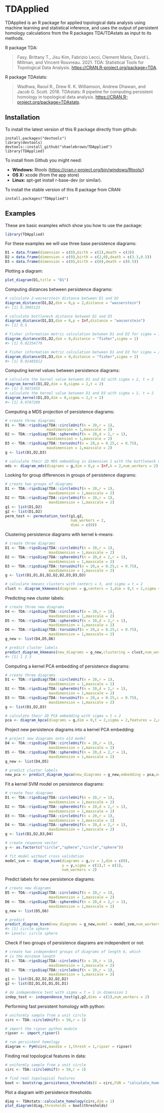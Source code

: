 
<!-- README.md is generated from README.Rmd. Please edit that file -->

# TDApplied

<!-- badges: start -->
<!-- badges: end -->

TDApplied is an R package for applied topological data analysis using
machine learning and statistical inference, and uses the output of
persistent homology calculations from the R packages TDA/TDAstats as
input to its methods.

R package TDA:

> Fasy, Brittany T., Jisu Kim, Fabrizio Lecci, Clement Maria, David L.
> Millman, and Vincent Rouvreau. 2021. TDA: Statistical Tools for
> Topological Data Analysis. <https://CRAN.R-project.org/package=TDA>.

R package TDAstats:

> Wadhwa, Raoul R., Drew R. K. Williamson, Andrew Dhawan, and Jacob G.
> Scott. 2018. TDAstats: R pipeline for computing persistent homology in
> topological data analysis.
> <https://CRAN.R-project.org/package=TDAstats>.

## Installation

To install the latest version of this R package directly from github:

    install.packages("devtools")
    library(devtools)
    devtools::install_github("shaelebrown/TDApplied")
    library(TDApplied)

To install from Github you might need:

-   **Windows:** Rtools
    (<https://cran.r-project.org/bin/windows/Rtools/>)
-   **OS X:** xcode (from the app store)
-   **Linux:** apt-get install r-base-dev (or similar).

To install the stable version of this R package from CRAN:

    install.packages("TDApplied")

## Examples

These are basic examples which show you how to use the package:

``` r
library(TDApplied)
```

For these examples we will use three base persistence diagrams:

``` r
D1 = data.frame(dimension = c(0),birth = c(2),death = c(3))
D2 = data.frame(dimension = c(0),birth = c(2,0),death = c(3.3,0.5))
D3 = data.frame(dimension = c(0),birth = c(0),death = c(0.5))
```

Plotting a diagram:

``` r
plot_diagram(D1,title = "D1")
```

Computing distances between persistence diagrams:

``` r
# calculate 2-wasserstein distance between D1 and D2
diagram_distance(D1,D2,dim = 0,p = 2,distance = "wasserstein")
#> [1] 0.3905125

# calculate bottleneck distance between D1 and D3
diagram_distance(D1,D3,dim = 0,p = Inf,distance = "wasserstein")
#> [1] 0.5

# Fisher information metric calculation between D1 and D2 for sigma = 1
diagram_distance(D1,D2,dim = 0,distance = "fisher",sigma = 1)
#> [1] 0.02354779

# Fisher information metric calculation between D1 and D3 for sigma = 2
diagram_distance(D1,D3,dim = 0,distance = "fisher",sigma = 2)
#> [1] 0.01485812
```

Computing kernel values between persistence diagrams:

``` r
# calculate the kernel value between D1 and D2 with sigma = 2, t = 2
diagram_kernel(D1,D2,dim = 0,sigma = 2,t = 2)
#> [1] 0.9872455
# calculate the kernel value between D1 and D3 with sigma = 2, t = 2
diagram_kernel(D1,D3,dim = 0,sigma = 2,t = 2)
#> [1] 0.9707209
```

Computing a MDS projection of persistence diagrams:

``` r
# create three diagrams
D1 <- TDA::ripsDiag(TDA::circleUnif(n = 20,r = 1),
                   maxdimension = 1,maxscale = 2)
D2 <- TDA::ripsDiag(TDA::sphereUnif(n = 20,d = 2,r = 1),
                   maxdimension = 1,maxscale = 2)
D3 <- TDA::ripsDiag(TDA::torusUnif(n = 20,a = 0.25,c = 0.75),
                   maxdimension = 1,maxscale = 2)
g <- list(D1,D2,D3)

# calculate their 2D MDS embedding in dimension 1 with the bottleneck distance
mds <- diagram_mds(diagrams = g,dim = 0,p = Inf,k = 2,num_workers = 2)
```

Looking for group differences in groups of persistence diagrams:

``` r
# create two groups of diagrams
D1 <- TDA::ripsDiag(TDA::circleUnif(n = 20,r = 1),
                    maxdimension = 1,maxscale = 2)
D2 <- TDA::ripsDiag(TDA::circleUnif(n = 20,r = 1),
                    maxdimension = 1,maxscale = 2)
g1 <- list(D1,D2)
g2 <- list(D1,D2)
perm_test <- permutation_test(g1,g2,
                              num_workers = 2,
                              dims = c(0))
```

Clustering persistence diagrams with kernel k-means:

``` r
# create three diagrams
D1 <- TDA::ripsDiag(TDA::circleUnif(n = 20,r = 1),
                    maxdimension = 1,maxscale = 2)
D2 <- TDA::ripsDiag(TDA::sphereUnif(n = 20,d = 2,r = 1),
                    maxdimension = 1,maxscale = 2)
D3 <- TDA::ripsDiag(TDA::torusUnif(n = 20,a = 0.25,c = 0.75),
                    maxdimension = 1,maxscale = 2)
g <- list(D1,D1,D1,D2,D2,D2,D3,D3,D3)

# calculate kmeans clusters with centers = 3, and sigma = t = 2
clust <- diagram_kkmeans(diagrams = g,centers = 3,dim = 0,t = 2,sigma = 2,num_workers = 2)
```

Predicting new cluster labels:

``` r
# create three new diagrams
D4 <- TDA::ripsDiag(TDA::circleUnif(n = 20,r = 1),
                    maxdimension = 1,maxscale = 2)
D5 <- TDA::ripsDiag(TDA::sphereUnif(n = 20,d = 2,r = 1),
                    maxdimension = 1,maxscale = 2)
D6 <- TDA::ripsDiag(TDA::torusUnif(n = 20,a = 0.25,c = 0.75),
                    maxdimension = 1,maxscale = 2)
g_new <- list(D4,D5,D6)

# predict cluster labels
predict_diagram_kkmeans(new_diagrams = g_new,clustering = clust,num_workers = 2)
#> [1] 1 2 3
```

Computing a kernel PCA embedding of persistence diagrams:

``` r
# create three diagrams
D1 <- TDA::ripsDiag(TDA::circleUnif(n = 20,r = 1),
                    maxdimension = 1,maxscale = 2)
D2 <- TDA::ripsDiag(TDA::sphereUnif(n = 20,d = 2,r = 1),
                    maxdimension = 1,maxscale = 2)
D3 <- TDA::ripsDiag(TDA::torusUnif(n = 20,a = 0.25,c = 0.75),
                    maxdimension = 1,maxscale = 2)
g <- list(D1,D2,D3)

# calculate their 2D PCA embedding with sigma = t = 2
pca <- diagram_kpca(diagrams = g,dim = 0,t = 2,sigma = 2,features = 2,num_workers = 2)
```

Project new persistence diagrams into a kernel PCA embedding:

``` r
# project new diagrams onto old model
D4 <- TDA::ripsDiag(TDA::circleUnif(n = 20,r = 1),
                    maxdimension = 1,maxscale = 2)
D5 <- TDA::ripsDiag(TDA::sphereUnif(n = 20,d = 2,r = 1),
                    maxdimension = 1,maxscale = 2)
g_new <- list(D4,D5)

# predict cluster labels
new_pca <- predict_diagram_kpca(new_diagrams = g_new,embedding = pca,num_workers = 2)
```

Fit a kernel SVM model on persistence diagrams:

``` r
# create four diagrams
D1 <- TDA::ripsDiag(TDA::circleUnif(n = 20,r = 1),
                    maxdimension = 1,maxscale = 2)
D2 <- TDA::ripsDiag(TDA::sphereUnif(n = 20,d = 2,r = 1),
                    maxdimension = 1,maxscale = 2)
D3 <- TDA::ripsDiag(TDA::circleUnif(n = 20,r = 1),
                    maxdimension = 1,maxscale = 2)
D4 <- TDA::ripsDiag(TDA::sphereUnif(n = 20,d = 2,r = 1),
                    maxdimension = 1,maxscale = 2)
g <- list(D1,D2,D3,D4)

# create response vector
y <- as.factor(c("circle","sphere","circle","sphere"))

# fit model without cross validation
model_svm <- diagram_ksvm(diagrams = g,cv = 1,dim = c(0),
                          y = y,sigma = c(1),t = c(1),
                          num_workers = 2)
```

Predict labels for new persistence diagrams:

``` r
# create new diagrams
D5 <- TDA::ripsDiag(TDA::circleUnif(n = 20,r = 1),
                    maxdimension = 1,maxscale = 2)
D6 <- TDA::ripsDiag(TDA::sphereUnif(n = 20,d = 2,r = 1),
                    maxdimension = 1,maxscale = 2)
g_new <- list(D5,D6)

# predict
predict_diagram_ksvm(new_diagrams = g_new,model = model_svm,num_workers = 2)
#> [1] circle sphere
#> Levels: circle sphere
```

Check if two groups of persistence diagrams are independent or not:

``` r
# create two independent groups of diagrams of length 6, which
# is the minimum length
D1 <- TDA::ripsDiag(TDA::circleUnif(n = 20,r = 1),
                    maxdimension = 1,maxscale = 2)
D2 <- TDA::ripsDiag(TDA::circleUnif(n = 20,r = 1),
                    maxdimension = 1,maxscale = 2)
g1 <- list(D1,D2,D2,D2,D2,D2)
g2 <- list(D2,D1,D1,D1,D1,D1)

# do independence test with sigma = t = 1 in dimension 1
indep_test <- independence_test(g1,g2,dims = c(1),num_workers = 2)
```

Performing fast persistent homology with python:

``` r
# uniformly sample from a unit circle
circ <- TDA::circleUnif(n = 50,r = 1)

# import the ripser python module
ripser <- import_ripser()

# run persistent homology
diagram <- PyH(circ,maxdim = 1,thresh = 1,ripser = ripser)
```

Finding real topological features in data:

```r
# uniformly sample from a unit circle
circ <- TDA::circleUnif(n = 50,r = 1)

# find real topological features
boot <- bootstrap_persistence_thresholds(X = circ,FUN = "calculate_homology",maxdim = 1,thresh = 2)
```

Plot a diagram with persistence thresholds:

```r
diag <- TDAstats::calculate_homology(circ,dim = 1)
plot_diagram(diag,thresholds = boot$thresholds)
```
